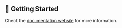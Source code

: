 ## 🚀 Getting Started

Check the [documentation website](https://lazy.folke.io/) for more information.
